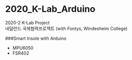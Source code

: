 # 2020_K-Lab_Arduino
2020-2 K-Lab Project  
네덜란드 국제협력프로젝트 (with Fontys, Windesheim College)

###Smart Insole with Arduino
- MPU6050
- FSR402
